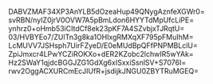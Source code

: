 DABVZMAF34XP3AnYLB5dOzeaHup49QNygAznfeXGWr0=
svRBN/nyIZ0jrV0OVW7A5pBmLdon6HYYTdMpUfcLiPE=
ynhrz0+oHmb53iCItdCf8ek23pKF7A4SZvbjxTJRqtU=
03/HVBYEo7/ZUlTn3g8ka1OHIxgRMXqXF795pFMuIhM=
LcMUVV7JSHsph7UirFZyeD/E0eMUdBpQFfPNPMBLclU=
ZpiJmxcr4LPwYCZiROKXo+dER2KZobc2lchwIR5wYAk=
Hz2SWaY1qjdcBGGJZG1GdXg6xISxxiSsnlSV+S7076I=
rwv2OggACXURCmEcJIUfR+jsdijkJNGU0ZBYTRuMGEQ=
